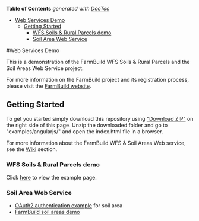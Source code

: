 <!-- START doctoc generated TOC please keep comment here to allow auto update -->
<!-- DON'T EDIT THIS SECTION, INSTEAD RE-RUN doctoc TO UPDATE -->
**Table of Contents**  *generated with [DocToc](https://github.com/thlorenz/doctoc)*

- [Web Services Demo](#web-services-demo)
  - [Getting Started](#getting-started)
    - [WFS Soils & Rural Parcels demo](#wfs-soils-&-rural-parcels-demo)
    - [Soil Area Web Service](#soil-area-web-service)

<!-- END doctoc generated TOC please keep comment here to allow auto update -->

#Web Services Demo

This is a demonstration of the FarmBuild WFS Soils & Rural Parcels and the Soil Areas Web Service project.

For more information on the FarmBuild project and its registration process, please visit the <a href="http://farmbuild.github.io/farmbuild/">FarmBuild website</a>.

## Getting Started

To get you started simply download this repository using <a href="https://github.com/FarmBuild/farmbuild-web-services-demo/archive/master.zip" target="_blank">"Download ZIP"</a> on the right side of this page.
Unzip the downloaded folder and go to "examples/angularjs/" and open the index.html file in a browser.

For more information about the FarmBuild WFS & Soil Areas Web service, see the <a href="https://github.com/FarmBuild/farmbuild-web-services-demo/wiki" target="_blank">Wiki</a> section.

### WFS Soils & Rural Parcels demo
Click <a href="https://rawgit.com/FarmBuild/farmbuild-web-services-demo/master/examples/angularjs/farmbuild-wfs/index.html" target="_blank">here</a> to view the example page.

### Soil Area Web Service
* <a href="https://rawgit.com/FarmBuild/farmbuild-web-services-demo/master/examples/angularjs/farmbuild-oauth/index.html" target="_blank">OAuth2 authentication example</a> for soil area
* <a href="https://rawgit.com/FarmBuild/farmbuild-web-services-demo/master/examples/angularjs/farmbuild-soil/index.html" target="_blank">FarmBuild soil areas demo</a>




